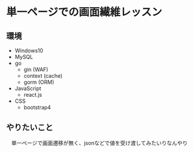 # 単一ページでの画面繊維レッスン

## 環境

 - Windows10
 - MySQL
 - go
     - gin (WAF)
     - context (cache)
     - gorm (ORM)
 - JavaScript
     - react.js
 - CSS
     - bootstrap4

## やりたいこと

　単一ページで画面遷移が無く、jsonなどで値を受け渡してみたいりなんやり